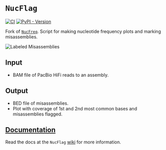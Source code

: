 # `NucFlag`
[![CI](https://github.com/logsdon-lab/NucFlag/actions/workflows/main.yml/badge.svg)](https://github.com/logsdon-lab/NucFlag/actions/workflows/main.yml)
[![PyPI - Version](https://img.shields.io/pypi/v/nucflag)](https://pypi.org/project/nucflag/)

Fork of [`NucFreq`](https://github.com/mrvollger/NucFreq). Script for making nucleotide frequency plots and marking misassemblies.

![Labeled Misassemblies](docs/imgs/misassemblies.png)

## Input
* BAM file of PacBio HiFi reads to an assembly.

## Output
* BED file of misassemblies.
* Plot with coverage of 1st and 2nd most common bases and misassemblies flagged.

## [Documentation](https://github.com/logsdon-lab/NucFlag/wiki)
Read the docs at the `NucFlag` [wiki](https://github.com/logsdon-lab/NucFlag/wiki) for more information.
